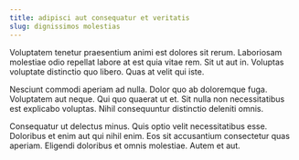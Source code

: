 ```yaml
---
title: adipisci aut consequatur et veritatis
slug: dignissimos molestias
---
```


Voluptatem tenetur praesentium animi est dolores sit rerum. Laboriosam molestiae odio repellat labore at est quia vitae rem. Sit ut aut in. Voluptas voluptate distinctio quo libero. Quas at velit qui iste.

Nesciunt commodi aperiam ad nulla. Dolor quo ab doloremque fuga. Voluptatem aut neque. Qui quo quaerat ut et. Sit nulla non necessitatibus est explicabo voluptas. Nihil consequuntur distinctio deleniti omnis.

Consequatur ut delectus minus. Quis optio velit necessitatibus esse. Doloribus et enim aut qui nihil enim. Eos sit accusantium consectetur quas aperiam. Eligendi doloribus et omnis molestiae. Autem et aut.
